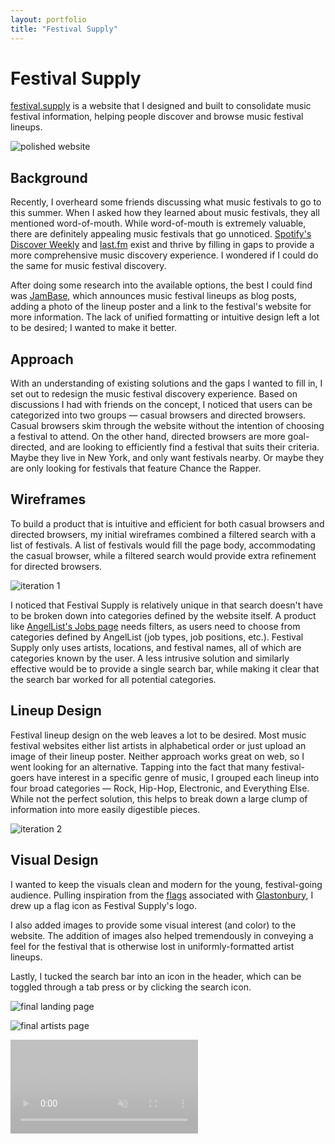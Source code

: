 ```yaml
---
layout: portfolio
title: "Festival Supply"
---
```


# Festival Supply

[festival.supply](http://festival.supply) is a website that I designed and built to consolidate music festival information, helping people discover and browse music festival lineups.

![polished website]({{site.baseurl}}/images/festivalsupply-images/festivalsupply-main.png)

## Background

Recently, I overheard some friends discussing what music festivals to go to this summer. When I asked how they learned about music festivals, they all mentioned word-of-mouth. While word-of-mouth is extremely valuable, there are definitely appealing music festivals that go unnoticed. [Spotify's Discover Weekly](https://www.spotify.com/us/discoverweekly/) and [last.fm](https://www.last.fm) exist and thrive by filling in gaps to provide a more comprehensive music discovery experience. I wondered if I could do the same for music festival discovery.

After doing some research into the available options, the best I could find was [JamBase](https://www.jambase.com), which announces music festival lineups as blog posts, adding a photo of the lineup poster and a link to the festival's website for more information. The lack of unified formatting or intuitive design left a lot to be desired; I wanted to make it better.

## Approach

With an understanding of existing solutions and the gaps I wanted to fill in, I set out to redesign the music festival discovery experience. Based on discussions I had with friends on the concept, I noticed that users can be categorized into two groups — casual browsers and directed browsers. Casual browsers skim through the website without the intention of choosing a festival to attend. On the other hand, directed browsers are more goal-directed, and are looking to efficiently find a festival that suits their criteria. Maybe they live in New York, and only want festivals nearby. Or maybe they are only looking for festivals that feature Chance the Rapper.

## Wireframes

To build a product that is intuitive and efficient for both casual browsers and directed browsers, my initial wireframes combined a filtered search with a list of festivals. A list of festivals would fill the page body, accommodating the casual browser, while a filtered search would provide extra refinement for directed browsers.

![iteration 1]({{site.baseurl}}/images/festivalsupply-images/festivalsupply-v1.png)

I noticed that Festival Supply is relatively unique in that search doesn't have to be broken down into categories defined by the website itself. A product like [AngelList's Jobs page](https://angel.co/jobs) needs filters, as users need to choose from categories defined by AngelList (job types, job positions, etc.). Festival Supply only uses artists, locations, and festival names, all of which are categories known by the user. A less intrusive solution and similarly effective would be to provide a single search bar, while making it clear that the search bar worked for all potential categories.

## Lineup Design

Festival lineup design on the web leaves a lot to be desired. Most music festival websites either list artists in alphabetical order or just upload an image of their lineup poster. Neither approach works great on web, so I went looking for an alternative. Tapping into the fact that many festival-goers have interest in a specific genre of music, I grouped each lineup into four broad categories — Rock, Hip-Hop, Electronic, and Everything Else. While not the perfect solution, this helps to break down a large clump of information into more easily digestible pieces.

![iteration 2]({{site.baseurl}}/images/festivalsupply-images/festivalsupply-v2.png)

## Visual Design

I wanted to keep the visuals clean and modern for the young, festival-going audience. Pulling inspiration from the [flags](http://www.nme.com/photos/glastonbury-2016-the-best-flags-inflatables-and-random-stuff-on-sticks-1406947) associated with [Glastonbury](https://en.wikipedia.org/wiki/Glastonbury_Festival), I drew up a flag icon as Festival Supply's logo. 

I also added images to provide some visual interest (and color) to the website. The addition of images also helped tremendously in conveying a feel for the festival that is otherwise lost in uniformly-formatted artist lineups.

Lastly, I tucked the search bar into an icon in the header, which can be toggled through a tab press or by clicking the search icon.

![final landing page]({{site.baseurl}}/images/festivalsupply-images/festivalsupply-finished-1.png)

![final artists page]({{site.baseurl}}/images/festivalsupply-images/festivalsupply-finished-2.png)

<video loop="true" muted style="opacity: 0.3">
	<source src="{{site.baseurl}}/images/festivalsupply-images/festivalsupply-search.mov" type="video/mp4">
	Your browser doesn’t support embedded videos. 
</video>



